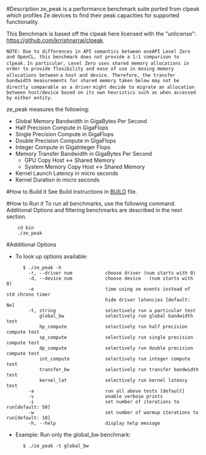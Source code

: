 #Description
ze_peak is a performance benchmark suite ported from clpeak which profiles Ze devices to find their peak capacities for supported functionality.

This Benchmark is based off the clpeak here licensed with the "unlicense": https://github.com/krrishnarraj/clpeak.

`NOTE: Due to differences in API semantics between oneAPI Level Zero and OpenCL, this benchmark does not provide a 1:1 comparison to clpeak.`
`In particular, Level Zero uses shared memory allocations in order to provide flexibility and ease of use in moving memory allocations between`
`a host and device. Therefore, the transfer bandwidth measurements for shared memory taken below may not be directly comparable as a driver`
`might decide to migrate an allocation between host/device based on its own heuristics such as when accessed by either entity.`

ze_peak measures the following:
* Global Memory Bandwidth in GigaBytes Per Second
* Half Precision Compute in GigaFlops
* Single Precision Compute in GigaFlops
* Double Precision Compute in GigaFlops
* Integer Compute in GigaInteger Flops
* Memory Transfer Bandwidth in GigaBytes Per Second
  * GPU Copy Host <-> Shared Memory
  * System Memory Copy Host <-> Shared Memory
* Kernel Launch Latency in micro seconds
* Kernel Duration in micro seconds

#How to Build it
See Build instructions in [BUILD](../BUILD.md) file.

#How to Run it
To run all benchmarks, use the following command. Additional Options and filtering benchmarks are described in the next section.
```
    cd bin
    ./ze_peak
```

#Additional Options
* To look up options available:
```
      $ ./ze_peak -h
        -r, --driver num            choose driver (num starts with 0)
        -d, --device num            choose device   (num starts with 0)
        -e                          time using ze events instead of std chrono timer
                                    hide driver latencies [default: No]
        -t, string                  selectively run a particular test
            global_bw               selectively run global bandwidth test
            hp_compute              selectively run half precision compute test
            sp_compute              selectively run single precision compute test
            dp_compute              selectively run double precision compute test
            int_compute             selectively run integer compute test
            transfer_bw             selectively run transfer bandwidth test
            kernel_lat              selectively run kernel latency test
        -a                          run all above tests [default]
        -v                          enable verbose prints
        -i                          set number of iterations to run[default: 50]
        -w                          set number of warmup iterations to run[default: 10]
        -h, --help                  display help message

```

* Example: Run only the global_bw benchmark:
```
      $ ./ze_peak -t global_bw
```
